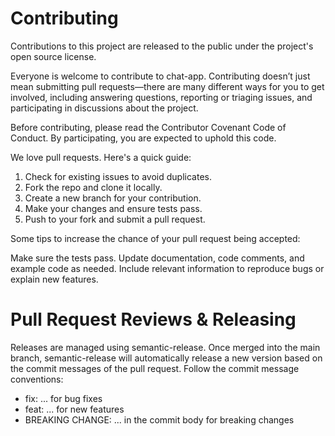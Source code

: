 # Contributing

Contributions to this project are released to the public under the project's open source license.

Everyone is welcome to contribute to chat-app. Contributing doesn’t just mean submitting pull requests—there are many different ways for you to get involved, including answering questions, reporting or triaging issues, and participating in discussions about the project.

Before contributing, please read the Contributor Covenant Code of Conduct. By participating, you are expected to uphold this code.

We love pull requests. Here's a quick guide:

1. Check for existing issues to avoid duplicates.
2. Fork the repo and clone it locally.
3. Create a new branch for your contribution.
4. Make your changes and ensure tests pass.
5. Push to your fork and submit a pull request.

Some tips to increase the chance of your pull request being accepted:

Make sure the tests pass.
Update documentation, code comments, and example code as needed.
Include relevant information to reproduce bugs or explain new features.

# Pull Request Reviews & Releasing

Releases are managed using semantic-release. Once merged into the main branch, semantic-release will automatically release a new version based on the commit messages of the pull request. Follow the commit message conventions:

- fix: ... for bug fixes
- feat: ... for new features
- BREAKING CHANGE: ... in the commit body for breaking changes